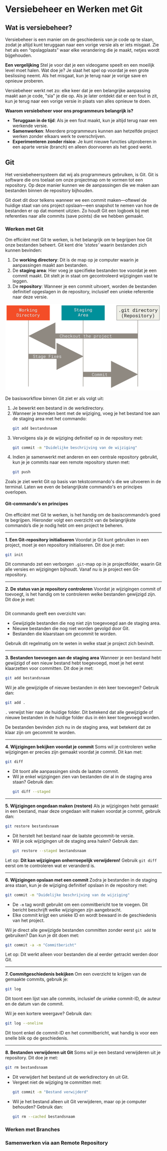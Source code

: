 # Versiebeheer en Werken met Git

## Wat is versiebeheer?
Versiebeheer is een manier om de geschiedenis van je code op te slaan, zodat je altijd kunt teruggaan naar een vorige versie als er iets misgaat. Zie het als een “opslagplaats” waar elke verandering die je maakt, netjes wordt bijgehouden.

**Een vergelijking**
Stel je voor dat je een videogame speelt en een moeilijk level moet halen. Wat doe je? Je slaat het spel op voordat je een grote beslissing neemt. Als het misgaat, kun je terug naar je vorige save en opnieuw proberen.

Versiebeheer werkt net zo: elke keer dat je een belangrijke aanpassing maakt aan je code, "sla" je die op. Als je later ontdekt dat er een fout in zit, kun je terug naar een vorige versie in plaats van alles opnieuw te doen.

**Waarom versiebeheer voor ons programmeurs belangrijk is?**
- **Teruggaan in de tijd**: Als je een fout maakt, kun je altijd terug naar een werkende versie.
- **Samenwerken**: Meerdere programmeurs kunnen aan hetzelfde project werken zonder elkaars werk te overschrijven.
- **Experimenteren zonder risico**: Je kunt nieuwe functies uitproberen in een aparte versie (branch) en alleen doorvoeren als het goed werkt.

## Git

Het versiebeheersysteem dat wij als programmeurs gebruiken, is Git. Git is software die ons toelaat om onze projectmap om te vormen tot een repository. Op deze manier kunnen we de aanpassingen die we maken aan bestanden binnen de repository bijhouden.

Git doet dit door telkens wanneer we een commit maken—oftewel de huidige staat van ons project opslaan—een snapshot te nemen van hoe de bestanden er op dat moment uitzien. Zo houdt Git een logboek bij met referenties naar alle commits (save points) die we hebben gemaakt.


### Werken met Git

Om efficiënt met Git te werken, is het belangrijk om te begrijpen hoe Git onze bestanden beheert. Git kent drie *'states'* waarin bestanden zich kunnen bevinden:

1. De **working directory**: Dit is de map op je computer waarin je aanpassingen maakt aan bestanden.
2. De **staging area**: Hier voeg je specifieke bestanden toe voordat je een commit maakt. Dit stelt je in staat om gecontroleerd wijzigingen vast te leggen.
3. De **repository**: Wanneer je een commit uitvoert, worden de bestanden definitief opgeslagen in de repository, inclusief een unieke referentie naar deze versie.

![Git states](/images/git-areas.png)


De basisworkflow binnen Git ziet er als volgt uit:

1. Je bewerkt een bestand in de werkdirectory.
2. Wanneer je tevreden bent met de wijziging, voeg je het bestand toe aan de staging area met het commando:
   ```bash
   git add bestandsnaam
   ```
3. Vervolgens sla je de wijziging definitief op in de repository met:
   ```bash
   git commit -m "Duidelijke beschrijving van de wijziging"
   ```
4. Indien je samenwerkt met anderen en een centrale repository gebruikt, kun je je commits naar een remote repository sturen met:
   ```bash
   git push
   ```

Zoals je ziet werkt Git op basis van tekstcommando's die we uitvoeren in de terminal. Laten we even de belangrijkste commando's en principes overlopen.

#### Git-commando's en principes
Om efficiënt met Git te werken, is het handig om de basiscommando’s goed te begrijpen. Hieronder volgt een overzicht van de belangrijkste commando’s die je nodig hebt om een project te beheren.

--- 

**1. Een Git-repository initialiseren**
Voordat je Git kunt gebruiken in een project, moet je een repository initialiseren. Dit doe je met:
```bash
git init
```
Dit commando zet een verborgen `.git`-map op in je projectfolder, waarin Git alle versies en wijzigingen bijhoudt. Vanaf nu is je project een Git-repository.

--- 

**2. De status van je repository controleren**
Voordat je wijzigingen commit of toevoegt, is het handig om te controleren welke bestanden gewijzigd zijn. Dit doe je met:
```bashgit status
```
Dit commando geeft een overzicht van:

- Gewijzigde bestanden die nog niet zijn toegevoegd aan de staging area.
- Nieuwe bestanden die nog niet worden gevolgd door Git.
- Bestanden die klaarstaan om gecommit te worden.

Gebruik dit regelmatig om te weten in welke staat je project zich bevindt.

---

**3. Bestanden toevoegen aan de staging area**
Wanneer je een bestand hebt gewijzigd of een nieuw bestand hebt toegevoegd, moet je het eerst klaarzetten voor committen. Dit doe je met:

```bash
git add bestandsnaam
```
Wil je alle gewijzigde of nieuwe bestanden in één keer toevoegen? Gebruik dan:
```bash
git add .
```
`.` verwijst hier naar de huidige folder. Dit betekend dat alle gewijzigde of nieuwe bestanden in de huidige folder dus in één keer toegevoegd worden.

De bestanden bevinden zich nu in de staging area, wat betekent dat ze klaar zijn om gecommit te worden.

---

**4. Wijzigingen bekijken voordat je commit**
Soms wil je controleren welke wijzigingen er precies zijn gemaakt voordat je commit. Dit kan met:

```bash
git diff
```
- Dit toont alle aanpassingen sinds de laatste commit.
- Wil je enkel wijzigingen zien van bestanden die al in de staging area staan? Gebruik dan:
   ```bash
   git diff --staged
   ```

---

**5. Wijzigingen ongedaan maken (restore)**
Als je wijzigingen hebt gemaakt in een bestand, maar deze ongedaan wilt maken voordat je commit, gebruik dan:
```bash
git restore bestandsnaam
```
- Dit herstelt het bestand naar de laatste gecommit-te versie.
- Wil je ook wijzigingen uit de staging area halen? Gebruik dan:
   ```bash
   git restore --staged bestandsnaam
   ```

Let op: **Dit kan wijzigingen onherroepelijk verwijderen!** Gebruik `git diff` eerst om te controleren wat er veranderd is.

---

**6. Wijzigingen opslaan met een commit**
Zodra je bestanden in de staging area staan, kun je de wijziging definitief opslaan in de repository met:

```bash
git commit -m "Duidelijke beschrijving van de wijziging"
```
- De `-m` tag wordt gebruikt om een commitbericht toe te voegen. Dit bericht beschrijft welke wijzigingen zijn aangebracht.
- Elke commit krijgt een unieke ID en wordt bewaard in de geschiedenis van het project.

Wil je direct alle gewijzigde bestanden committen zonder eerst `git add` te gebruiken? Dan kun je dit doen met:

```bash
git commit -a -m "Commitbericht"
```
Let op: Dit werkt alleen voor bestanden die al eerder getrackt werden door Git.

---

**7. Commitgeschiedenis bekijken**
Om een overzicht te krijgen van de gemaakte commits, gebruik je:

```bash
git log
```
Dit toont een lijst van alle commits, inclusief de unieke commit-ID, de auteur en de datum van de commit.

Wil je een kortere weergave? Gebruik dan:
```bash
git log --oneline
```
Dit toont enkel de commit-ID en het commitbericht, wat handig is voor een snelle blik op de geschiedenis.

--- 

**8. Bestanden verwijderen uit Git**
Soms wil je een bestand verwijderen uit je repository. Dit doe je met:

```bash
git rm bestandsnaam
```
- Dit verwijdert het bestand uit de werkdirectory én uit Git.
- Vergeet niet de wijziging te committen met:
   ```bash
   git commit -m "Bestand verwijderd"
   ```
- Wil je het bestand alleen uit Git verwijderen, maar op je computer behouden? Gebruik dan:
   ```bash
   git rm --cached bestandsnaam
   ```

### Werken met Branches


### Samenwerken via aan Remote Repository